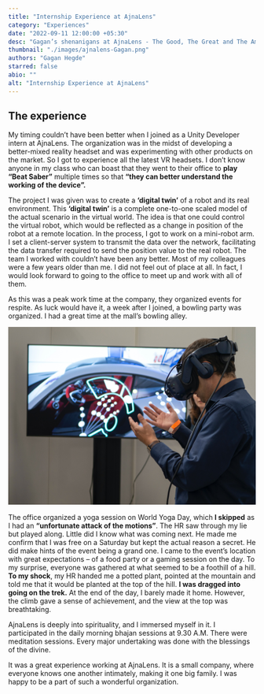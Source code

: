 ```yaml
---
title: "Internship Experience at AjnaLens"
category: "Experiences"
date: "2022-09-11 12:00:00 +05:30"
desc: "Gagan’s shenanigans at AjnaLens - The Good, The Great and The Amazing"
thumbnail: "./images/ajnalens-Gagan.png"
authors: "Gagan Hegde"
starred: false
abio: ""
alt: "Internship Experience at AjnaLens"
---
```


## **The experience**

My timing couldn’t have been better when I joined as a Unity Developer intern at AjnaLens. The organization was in the midst of developing a better-mixed reality headset and was experimenting with other products on the market. So I got to experience all the latest VR headsets. I don’t know anyone in my class who can boast that they went to their office to **play “Beat Saber”** multiple times so that **“they can better understand the working of the device”.**

The project I was given was to create a **‘digital twin’** of a robot and its real environment. This **‘digital twin’** is a complete one-to-one scaled model of the actual scenario in the virtual world. The idea is that one could control the virtual robot, which would be reflected as a change in position of the robot at a remote location. In the process, I got to work on a mini-robot arm. I set a client-server system to transmit the data over the network, facilitating the  data transfer required to send the position value to the real robot. The team I worked with couldn’t have been any better. Most of my colleagues were a few years older than me. I did not feel out of place at all. In fact, I would look forward to going to the office to meet up and work with all of them.

As this was a peak work time at the company, they organized events for respite. As luck would have it, a week after I joined, a bowling party was organized. I had a great time at the mall’s bowling alley.

![img](./images/within_articles/ajnalens1.jpg)

The office organized a yoga session on World Yoga Day, which **I skipped** as I had an **“unfortunate attack of the motions”**. The HR saw through my lie but played along. Little did I know what was coming next. He made me confirm that I was free on a Saturday but kept the actual reason a secret. He did make hints of the event being a grand one. I came to the event’s location with great expectations – of a food party or a gaming session on the day. To my surprise, everyone was gathered at what seemed to be a foothill of a hill. **To my shock**, my HR handed me a potted plant, pointed at the mountain and told me that it would be planted at the top of the hill. **I was dragged into going on the trek.** At the end of the day, I barely made it home. However, the climb gave a sense of achievement, and the view at the top was breathtaking.

AjnaLens is deeply into spirituality, and I immersed myself in it. I participated in the daily morning bhajan sessions at 9.30 A.M. There were meditation sessions. Every major undertaking was done with the blessings of the divine.

It was a great experience working at AjnaLens. It is a small company, where everyone knows one another intimately, making it one big family. I was happy to be a part of such a wonderful organization.
